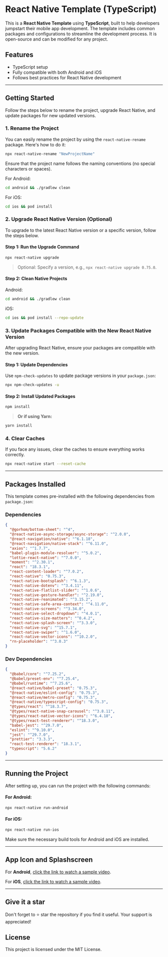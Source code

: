 # React Native Template (TypeScript)

This is a **React Native Template** using **TypeScript**, built to help developers jumpstart their mobile app development. The template includes common packages and configurations to streamline the development process. It is open-source and can be modified for any project.

## Features
- TypeScript setup
- Fully compatible with both Android and iOS
- Follows best practices for React Native development

---

## Getting Started

Follow the steps below to rename the project, 
upgrade React Native, and update packages for new updated versions.

### 1. Rename the Project

You can easily rename the project by using the `react-native-rename` package. Here's how to do it:

```bash
npx react-native-rename "NewProjectName"
```

Ensure that the project name follows the naming conventions (no special characters or spaces).

For Android:
```bash
cd android && ./gradlew clean
```

For iOS:
```bash
cd ios && pod install
```

### 2. Upgrade React Native Version (Optional)

To upgrade to the latest React Native version or a specific version, follow the steps below.

#### Step 1: Run the Upgrade Command
```bash
npx react-native upgrade
```
> Optional: Specify a version, e.g., `npx react-native upgrade 0.75.0`.

#### Step 2: Clean Native Projects
Android:
```bash
cd android && ./gradlew clean
```

iOS:
```bash
cd ios && pod install --repo-update
```

### 3. Update Packages Compatible with the New React Native Version

After upgrading React Native, ensure your packages are compatible with the new version.

#### Step 1: Update Dependencies
Use `npm-check-updates` to update package versions in your `package.json`:
```bash
npx npm-check-updates -u
```

#### Step 2: Install Updated Packages
```bash
npm install
```

> **Or if using Yarn:**
```bash
yarn install
```

### 4. Clear Caches

If you face any issues, clear the caches to ensure everything works correctly.

```bash
npx react-native start --reset-cache
```

---

## Packages Installed

This template comes pre-installed with the following dependencies from `package.json`:

### Dependencies
```json
{
  "@gorhom/bottom-sheet": "^4",
  "@react-native-async-storage/async-storage": "^2.0.0",
  "@react-navigation/native": "^6.1.18",
  "@react-navigation/native-stack": "^6.11.0",
  "axios": "^1.7.7",
  "babel-plugin-module-resolver": "^5.0.2",
  "lottie-react-native": "^7.0.0",
  "moment": "^2.30.1",
  "react": "18.3.1",
  "react-content-loader": "^7.0.2",
  "react-native": "0.75.3",
  "react-native-bootsplash": "^6.1.3",
  "react-native-dotenv": "^3.4.11",
  "react-native-flatlist-slider": "^1.0.6",
  "react-native-gesture-handler": "^2.19.0",
  "react-native-reanimated": "^3.15.2",
  "react-native-safe-area-context": "^4.11.0",
  "react-native-screens": "^3.34.0",
  "react-native-select-dropdown": "^4.0.1",
  "react-native-size-matters": "^0.4.2",
  "react-native-splash-screen": "^3.3.0",
  "react-native-svg": "^15.7.1",
  "react-native-swiper": "^1.6.0",
  "react-native-vector-icons": "^10.2.0",
  "rn-placeholder": "^3.0.3"
}
```

### Dev Dependencies
```json
{
  "@babel/core": "^7.25.2",
  "@babel/preset-env": "^7.25.4",
  "@babel/runtime": "^7.25.6",
  "@react-native/babel-preset": "0.75.3",
  "@react-native/eslint-config": "0.75.3",
  "@react-native/metro-config": "0.75.3",
  "@react-native/typescript-config": "0.75.3",
  "@types/react": "^18.3.7",
  "@types/react-native-snap-carousel": "^3.8.11",
  "@types/react-native-vector-icons": "^6.4.18",
  "@types/react-test-renderer": "^18.3.0",
  "babel-jest": "^29.7.0",
  "eslint": "^9.10.0",
  "jest": "^29.7.0",
  "prettier": "3.3.3",
  "react-test-renderer": "18.3.1",
  "typescript": "5.6.2"
}
```

---

## Running the Project

After setting up, you can run the project with the following commands:

#### For Android:
```bash
npx react-native run-android
```

#### For iOS:
```bash
npx react-native run-ios
```

Make sure the necessary build tools for Android and iOS are installed.

---

## App Icon and Splashscreen

For **Android**, [click the link to watch a sample video](https://your-android-video-link.com).

For **iOS**, [click the link to watch a sample video](https://your-ios-video-link.com).

---

## Give it a star
Don't forget to ⭐️ star the repository if you find it useful. Your support is appreciated!


## License

This project is licensed under the MIT License.